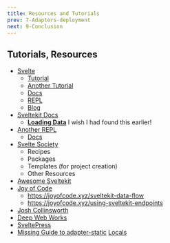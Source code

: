 ```yaml
---
title: Resources and Tutorials
prev: 7-Adapters-deployment
next: 9-Conclusion
---
```


## Tutorials, Resources

 - [Svelte](https://svelte.dev/)
   - [Tutorial](https://learn.svelte.dev/tutorial/welcome-to-svelte)
   - [Another Tutorial](https://svelte.dev/tutorial/basics)
   - [Docs](https://svelte.dev/docs/introduction)
   - [REPL](https://svelte.dev/repl)
   - [Blog](https://svelte.dev/blog)
 - [Sveltekit Docs](https://kit.svelte.dev/docs/introduction)
   - [**Loading Data**](https://kit.svelte.dev/docs/load)  I wish I had found this earlier!
 - [Another REPL](https://www.sveltelab.dev/)
   - [Docs](https://docs.sveltelab.dev/)
 - [Svelte Society](https://sveltesociety.dev/)
   - Recipes
   - Packages
   - Templates (for project creation)
   - Other Resources
 - [Awesome Sveltekit](https://github.com/janosh/awesome-sveltekit)
 - [Joy of Code](https://joyofcode.xyz/)
   - https://joyofcode.xyz/sveltekit-data-flow
   - https://joyofcode.xyz/using-sveltekit-endpoints
 - [Josh Collinsworth](https://joshcollinsworth.com/)
 - [Deep Web Works](https://svelte.deepwebworks.com/)
 - [SveltePress](https://sveltepress.site/)
 - [Missing Guide to adapter-static](https://khromov.se/the-missing-guide-to-understanding-adapter-static-in-sveltekit/)
 [Locals](https://khromov.se/the-comprehensive-guide-to-locals-in-sveltekit/)

